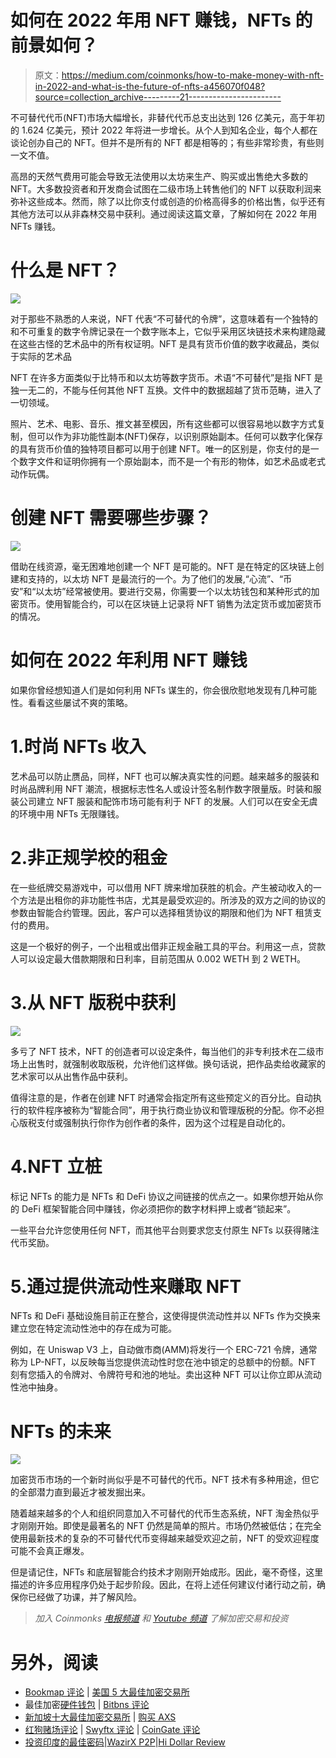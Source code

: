 # 如何在 2022 年用 NFT 赚钱，NFTs 的前景如何？

> 原文：<https://medium.com/coinmonks/how-to-make-money-with-nft-in-2022-and-what-is-the-future-of-nfts-a456070f048?source=collection_archive---------21----------------------->

不可替代代币(NFT)市场大幅增长，非替代代币总支出达到 126 亿美元，高于年初的 1.624 亿美元，预计 2022 年将进一步增长。从个人到知名企业，每个人都在谈论创办自己的 NFT。但并不是所有的 NFT 都是相等的；有些非常珍贵，有些则一文不值。

高昂的天然气费用可能会导致无法使用以太坊来生产、购买或出售绝大多数的 NFT。大多数投资者和开发商会试图在二级市场上转售他们的 NFT 以获取利润来弥补这些成本。然而，除了以比你支付或创造的价格高得多的价格出售，似乎还有其他方法可以从非森林交易中获利。通过阅读这篇文章，了解如何在 2022 年用 NFTs 赚钱。

# 什么是 NFT？

![](img/da8cdae4eea00e4557fc482222951cc9.png)

对于那些不熟悉的人来说，NFT 代表“不可替代的令牌”，这意味着有一个独特的和不可重复的数字令牌记录在一个数字账本上，它似乎采用区块链技术来构建隐藏在这些古怪的艺术品中的所有权证明。NFT 是具有货币价值的数字收藏品，类似于实际的艺术品

NFT 在许多方面类似于比特币和以太坊等数字货币。术语“不可替代”是指 NFT 是独一无二的，不能与任何其他 NFT 互换。文件中的数据超越了货币范畴，进入了一切领域。

照片、艺术、电影、音乐、推文甚至模因，所有这些都可以很容易地以数字方式复制，但可以作为非功能性副本(NFT)保存，以识别原始副本。任何可以数字化保存的具有货币价值的独特项目都可以用于创建 NFT。唯一的区别是，你支付的是一个数字文件和证明你拥有一个原始副本，而不是一个有形的物体，如艺术品或老式动作玩偶。

# 创建 NFT 需要哪些步骤？

![](img/e421f7ba44ef4202c0202db8b8bb13ee.png)

借助在线资源，毫无困难地创建一个 NFT 是可能的。NFT 是在特定的区块链上创建和支持的，以太坊 NFT 是最流行的一个。为了他们的发展,“心流”、“币安”和“以太坊”经常被使用。要进行交易，你需要一个以太坊钱包和某种形式的加密货币。使用智能合约，可以在区块链上记录将 NFT 销售为法定货币或加密货币的情况。

# 如何在 2022 年利用 NFT 赚钱

如果你曾经想知道人们是如何利用 NFTs 谋生的，你会很欣慰地发现有几种可能性。看看这些屡试不爽的策略。

# 1.时尚 NFTs 收入

艺术品可以防止赝品，同样，NFT 也可以解决真实性的问题。越来越多的服装和时尚品牌利用 NFT 潮流，根据标志性名人或设计签名制作数字限量版。时装和服装公司建立 NFT 服装和配饰市场可能有利于 NFT 的发展。人们可以在安全无虞的环境中用 NFTs 无限赚钱。

# 2.非正规学校的租金

在一些纸牌交易游戏中，可以借用 NFT 牌来增加获胜的机会。产生被动收入的一个方法是出租你的非功能性书店，尤其是最受欢迎的。所涉及的双方之间的协议的参数由智能合约管理。因此，客户可以选择租赁协议的期限和他们为 NFT 租赁支付的费用。

这是一个极好的例子，一个出租或出借非正规金融工具的平台。利用这一点，贷款人可以设定最大借款期限和日利率，目前范围从 0.002 WETH 到 2 WETH。

# 3.从 NFT 版税中获利

![](img/6e609458b7b342bc90796f3531c5479a.png)

多亏了 NFT 技术，NFT 的创造者可以设定条件，每当他们的非专利技术在二级市场上出售时，就强制收取版税，允许他们这样做。换句话说，把作品卖给收藏家的艺术家可以从出售作品中获利。

值得注意的是，作者在创建 NFT 时通常会指定所有这些预定义的百分比。自动执行的软件程序被称为“智能合同”，用于执行商业协议和管理版税的分配。你不必担心版税支付或强制执行你作为创作者的条件，因为这个过程是自动化的。

# 4.NFT 立桩

标记 NFTs 的能力是 NFTs 和 DeFi 协议之间链接的优点之一。如果你想开始从你的 DeFi 框架智能合同中赚钱，你必须把你的数字材料押上或者“锁起来”。

一些平台允许您使用任何 NFT，而其他平台则要求您支付原生 NFTs 以获得赌注代币奖励。

# 5.通过提供流动性来赚取 NFT

NFTs 和 DeFi 基础设施目前正在整合，这使得提供流动性并以 NFTs 作为交换来建立您在特定流动性池中的存在成为可能。

例如，在 Uniswap V3 上，自动做市商(AMM)将发行一个 ERC-721 令牌，通常称为 LP-NFT，以反映每当您提供流动性时您在池中锁定的总额中的份额。NFT 刻有您插入的令牌对、令牌符号和池的地址。卖出这种 NFT 可以让你立即从流动性池中抽身。

# NFTs 的未来

![](img/608848a7254e8a0513ffb7b99d2b7a5d.png)

加密货币市场的一个新时尚似乎是不可替代的代币。NFT 技术有多种用途，但它的全部潜力直到最近才被发掘出来。

随着越来越多的个人和组织同意加入不可替代的代币生态系统，NFT 淘金热似乎才刚刚开始。即使是最著名的 NFT 仍然是简单的照片。市场仍然被低估；在完全使用最新技术的复杂的不可替代代币变得越来越受欢迎之前，NFT 的受欢迎程度可能不会真正爆发。

但是请记住，NFTs 和底层智能合约技术才刚刚开始成形。因此，毫不奇怪，这里描述的许多应用程序仍处于起步阶段。因此，在将上述任何建议付诸行动之前，确保你已经做了功课，并了解风险。

> *加入 Coinmonks* [*电报频道*](https://t.me/coincodecap) *和* [*Youtube 频道*](https://www.youtube.com/c/coinmonks/videos) *了解加密交易和投资*

# 另外，阅读

*   [Bookmap 评论](https://coincodecap.com/bookmap-review-2021-best-trading-software) | [美国 5 大最佳加密交易所](https://coincodecap.com/crypto-exchange-usa)
*   最佳加密[硬件钱包](/coinmonks/hardware-wallets-dfa1211730c6) | [Bitbns 评论](/coinmonks/bitbns-review-38256a07e161)
*   [新加坡十大最佳加密交易所](https://coincodecap.com/crypto-exchange-in-singapore) | [购买 AXS](https://coincodecap.com/buy-axs-token)
*   [红狗赌场评论](https://coincodecap.com/red-dog-casino-review) | [Swyftx 评论](https://coincodecap.com/swyftx-review) | [CoinGate 评论](https://coincodecap.com/coingate-review)
*   [投资印度的最佳密码](https://coincodecap.com/best-crypto-to-invest-in-india-in-2021)|[WazirX P2P](https://coincodecap.com/wazirx-p2p)|[Hi Dollar Review](https://coincodecap.com/hi-dollar-review)